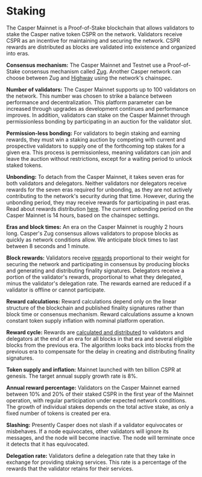 # Staking

<!--TODO updates needed once 2.0 rolls out: number of validators, unbonding period, block times. -->

The Casper Mainnet is a Proof-of-Stake blockchain that allows validators to stake the Casper native token CSPR on the network. Validators receive CSPR as an incentive for maintaining and securing the network. CSPR rewards are distributed as blocks are validated into existence and organized into eras.

**Consensus mechanism:** The Casper Mainnet and Testnet use a Proof-of-Stake consensus mechanism called [Zug](../design/zug.md). Another Casper network can choose between Zug and [Highway](../design/highway.md) using the network's chainspec.

**Number of validators:** The Casper Mainnet supports up to 100 validators on the network. This number was chosen to strike a balance between performance and decentralization. This platform parameter can be increased through upgrades as development continues and performance improves. In addition, validators can stake on the Casper Mainnet through permissionless bonding by participating in an auction for the validator slot.

**Permission-less bonding:** For validators to begin staking and earning rewards, they must win a staking auction by competing with current and prospective validators to supply one of the forthcoming top stakes for a given era. This process is permissionless, meaning validators can join and leave the auction without restrictions, except for a waiting period to unlock staked tokens.

**Unbonding:** To detach from the Casper Mainnet, it takes seven eras for both validators and delegators. Neither validators nor delegators receive rewards for the seven eras required for unbonding, as they are not actively contributing to the network's security during that time. However, during the unbonding period, they may receive rewards for participating in past eras. Read about rewards distribution [here](./consensus.md#distribution). The current unbonding period on the Casper Mainnet is 14 hours, based on the chainspec settings.

**Eras and block times:** An era on the Casper Mainnet is roughly 2 hours long. Casper's Zug consensus allows validators to propose blocks as quickly as network conditions allow. We anticipate block times to last between 8 seconds and 1 minute.

**Block rewards:** Validators receive [rewards](../design/rewards.md) proportional to their weight for securing the network and participating in consensus by producing blocks and generating and distributing finality signatures. Delegators receive a portion of the validator's rewards, proportional to what they delegated, minus the validator's delegation rate. The rewards earned are reduced if a validator is offline or cannot participate.

**Reward calculations:** Reward calculations depend only on the linear structure of the blockchain and published finality signatures rather than block time or consensus mechanism. Reward calculations assume a known constant token supply inflation with nominal platform operation.

**Reward cycle:** Rewards are [calculated and distributed](./consensus.md#rewards-distribution-distribution) to validators and delegators at the end of an era for all blocks in that era and several eligible blocks from the previous era. The algorithm looks back into blocks from the previous era to compensate for the delay in creating and distributing finality signatures.

**Token supply and inflation:** Mainnet launched with ten billion CSPR at genesis. The target annual supply growth rate is 8%.

<!--TODO We might want to update the numbers. As of Aug '24, these numbers are still correct. I checked with JS.-->
**Annual reward percentage:** Validators on the Casper Mainnet earned between 10% and 20% of their staked CSPR in the first year of the Mainnet operation, with regular participation under expected network conditions. The growth of individual stakes depends on the total active stake, as only a fixed number of tokens is created per era.

**Slashing:** Presently Casper does not slash if a validator equivocates or misbehaves. If a node equivocates, other validators will ignore its messages, and the node will become inactive. The node will terminate once it detects that it has equivocated.

**Delegation rate:** Validators define a delegation rate that they take in exchange for providing staking services. This rate is a percentage of the rewards that the validator retains for their services.
